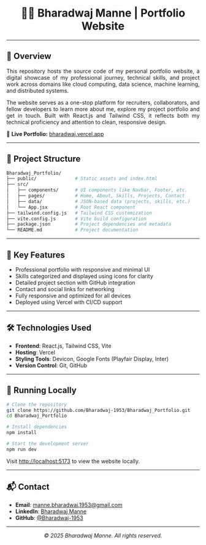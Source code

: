 <h1 align="center">
👨‍💻 Bharadwaj Manne | Portfolio Website
</h1>

---

## 📝 Overview

<div align="justify">

This repository hosts the source code of my personal portfolio website, a digital showcase of my professional journey, technical skills, and project work across domains like cloud computing, data science, machine learning, and distributed systems.

The website serves as a one-stop platform for recruiters, collaborators, and fellow developers to learn more about me, explore my project portfolio and get in touch. Built with React.js and Tailwind CSS, it reflects both my technical proficiency and attention to clean, responsive design.

🔗 <strong>Live Portfolio:</strong> [bharadwaj.vercel.app](https://bharadwaj.vercel.app)

</div>

---

## 📁 Project Structure

```bash
Bharadwaj_Portfolio/
├── public/              # Static assets and index.html
├── src/
│   ├── components/      # UI components like Navbar, Footer, etc.
│   ├── pages/           # Home, About, Skills, Projects, Contact
│   ├── data/            # JSON-based data (projects, skills, etc.)
│   └── App.jsx          # Root React component
├── tailwind.config.js   # Tailwind CSS customization
├── vite.config.js       # Vite build configuration
├── package.json         # Project dependencies and metadata
└── README.md            # Project documentation
```
---
## 🎯 Key Features

- Professional portfolio with responsive and minimal UI  
- Skills categorized and displayed using icons for clarity  
- Detailed project section with GitHub integration  
- Contact and social links for networking  
- Fully responsive and optimized for all devices  
- Deployed using Vercel with CI/CD support  

---

## 🛠️ Technologies Used

- **Frontend**: React.js, Tailwind CSS, Vite  
- **Hosting**: Vercel  
- **Styling Tools**: Devicon, Google Fonts (Playfair Display, Inter)  
- **Version Control**: Git, GitHub  

---

## 🚀 Running Locally

```bash
# Clone the repository
git clone https://github.com/Bharadwaj-1953/Bharadwaj_Portfolio.git
cd Bharadwaj_Portfolio

# Install dependencies
npm install

# Start the development server
npm run dev
```
Visit [http://localhost:5173](http://localhost:5173) to view the website locally.

---

## 📬 Contact

- **Email**: [manne.bharadwaj.1953@gmail.com](mailto:manne.bharadwaj.1953@gmail.com)  
- **LinkedIn**: [Bharadwaj Manne](https://www.linkedin.com/in/bharadwaj-manne)  
- **GitHub**: [@Bharadwaj-1953](https://github.com/Bharadwaj-1953)

---

<p align="center"><i>© 2025 Bharadwaj Manne. All rights reserved.</i></p>
